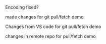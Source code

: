 Encoding fixed?

made changes for git pull/fetch demo

Changes from VS code for git pull/fetch demo

changes in remote repo for pull/fetch demo

